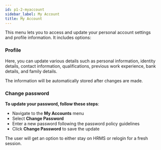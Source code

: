 ```yaml
---
id: p1-2-myaccount
sidebar_label: My Account
title: My Account
---
```


This menu lets you to access and update your personal account settings and profile information. It includes options: 

### Profile 

Here, you can update various details such as personal information, identity details, contact information, qualifications, previous work experience, bank details, and family details.  

The information will be automatically stored after changes are made.

### Change password 

**To update your password, follow these steps**:

- Navigate to the **My Accounts** menu
- Select **Change Password**
- Enter a new password following the password policy guidelines
- Click **Change Password** to save the update

The user will get an option to either stay on HRMS or relogin for a fresh session.

